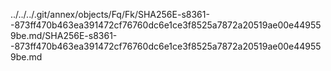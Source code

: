 ../../../.git/annex/objects/Fq/Fk/SHA256E-s8361--873ff470b463ea391472cf76760dc6e1ce3f8525a7872a20519ae00e449559be.md/SHA256E-s8361--873ff470b463ea391472cf76760dc6e1ce3f8525a7872a20519ae00e449559be.md